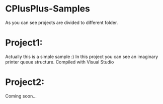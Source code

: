 # CPlusPlus-Samples

As you can see projects are divided to different folder. 
# Project1:
Actually this is a simple sample :) In this project you can see an imaginary printer queue structure. Compiled with Visual Studio
# Project2:
Coming soon...
